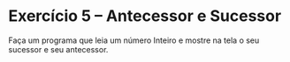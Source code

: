 # Exercício 5 – Antecessor e Sucessor
 Faça um programa que leia um número Inteiro e mostre na tela o seu sucessor e seu antecessor.

